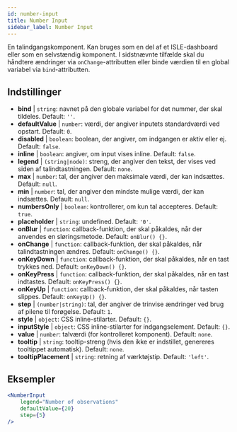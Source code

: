 ```yaml
---
id: number-input
title: Number Input
sidebar_label: Number Input
---
```


En talindgangskomponent. Kan bruges som en del af et ISLE-dashboard eller som en selvstændig komponent. I sidstnævnte tilfælde skal du håndtere ændringer via `onChange`-attributten eller binde værdien til en global variabel via `bind`-attributten.

## Indstillinger

* __bind__ | `string`: navnet på den globale variabel for det nummer, der skal tildeles. Default: `''`.
* __defaultValue__ | `number`: værdi, der angiver inputets standardværdi ved opstart. Default: `0`.
* __disabled__ | `boolean`: boolean, der angiver, om indgangen er aktiv eller ej. Default: `false`.
* __inline__ | `boolean`: angiver, om input vises inline. Default: `false`.
* __legend__ | `(string|node)`: streng, der angiver den tekst, der vises ved siden af talindtastningen. Default: `none`.
* __max__ | `number`: tal, der angiver den maksimale værdi, der kan indsættes. Default: `null`.
* __min__ | `number`: tal, der angiver den mindste mulige værdi, der kan indsættes. Default: `null`.
* __numbersOnly__ | `boolean`: kontrollerer, om kun tal accepteres. Default: `true`.
* __placeholder__ | `string`: undefined. Default: `'0'`.
* __onBlur__ | `function`: callback-funktion, der skal påkaldes, når der anvendes en sløringsmetode. Default: `onBlur() {}`.
* __onChange__ | `function`: callback-funktion, der skal påkaldes, når talindtastningen ændres. Default: `onChange() {}`.
* __onKeyDown__ | `function`: callback-funktion, der skal påkaldes, når en tast trykkes ned. Default: `onKeyDown() {}`.
* __onKeyPress__ | `function`: callback-funktion, der skal påkaldes, når en tast indtastes. Default: `onKeyPress() {}`.
* __onKeyUp__ | `function`: callback-funktion, der skal påkaldes, når tasten slippes. Default: `onKeyUp() {}`.
* __step__ | `(number|string)`: tal, der angiver de trinvise ændringer ved brug af pilene til forøgelse. Default: `1`.
* __style__ | `object`: CSS inline-stilarter. Default: `{}`.
* __inputStyle__ | `object`: CSS inline-stilarter for indgangselement. Default: `{}`.
* __value__ | `number`: talværdi (for kontrolleret komponent). Default: `none`.
* __tooltip__ | `string`: tooltip-streng (hvis den ikke er indstillet, genereres tooltippet automatisk). Default: `none`.
* __tooltipPlacement__ | `string`: retning af værktøjstip. Default: `'left'`.


## Eksempler

```jsx live
<NumberInput
    legend="Number of observations"
    defaultValue={20}
    step={5}
/>
```

